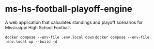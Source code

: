 # ms-hs-football-playoff-engine

A web application that calculates standings and playoff scenarios for Mississippi High School Football.

`docker compose --env-file .env.local down`
`docker compose --env-file .env.local up --build -d`